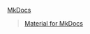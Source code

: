 
[MkDocs](https://www.mkdocs.org/)

> [Material for MkDocs](https://squidfunk.github.io/mkdocs-material/)
